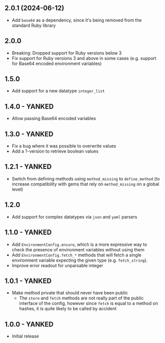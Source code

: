 ## 2.0.1 (2024-06-12)

-  Add `base64` as a dependency, since it's being removed from the standard Ruby library

## 2.0.0

* Breaking: Dropped support for Ruby versions below 3
* Fix support for Ruby versions 3 and above in some cases (e.g. support for Base64 encoded environment variables)

## 1.5.0

* Add support for a new datatype `integer_list`

## 1.4.0 - YANKED

* Allow passing Base64 encoded variables

## 1.3.0 - YANKED

* Fix a bug where it was possible to overwrite values
* Add a ?-version to retrieve boolean values

## 1.2.1 - YANKED

* Switch from defining methods using `method_missing` to `define_method`
(to increase compatibility with gems that rely on `method_missing` on a global level)

## 1.2.0

* Add support for complex datatypes via `json` and `yaml` parsers

## 1.1.0 - YANKED

* Add `EnvironmentConfig.ensure`, which is a more expressive way to
  check the presence of environment variables without using them
* Add `EnvironmentConfig.fetch_*` methods that will fetch a single
  environment variable expecting the given type (e.g. `fetch_string`).
* Improve error readout for unparsable integer

## 1.0.1 - YANKED

* Make method private that should never have been public
    * The `store` and `fetch` methods are not really part of the public interface
      of the config, however since `fetch` is equal to a method on hashes,
      it is quite likely to be called by accident

## 1.0.0 - YANKED

* Initial release
